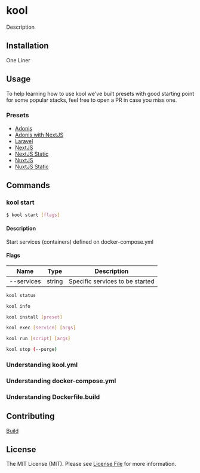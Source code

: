 # kool

Description

## Installation

One Liner

## Usage

To help learning how to use kool we've built presets with good starting point for some popular stacks, feel free to open a PR in case you miss one.

### Presets

- [Adonis](docs/presets/adonis.md)
- [Adonis with NextJS](docs/presets/adonis-nextjs.md)
- [Laravel](docs/presets/laravel.md)
- [NextJS](docs/presets/nextjs.md)
- [NextJS Static](docs/presets/nextjs-static.md)
- [NuxtJS](docs/presets/nuxtjs.md)
- [NuxtJS Static](docs/presets/nuxtjs-static.md)

## Commands

### kool start

```bash
$ kool start [flags]
```
#### Description

Start services (containers) defined on docker-compose.yml

#### Flags

| Name | Type | Description |
| ---- | ---- | ----------- |
| --services | string | Specific services to be started |

```bash
kool status
```

```bash
kool info
```

```bash
kool install [preset]
```

```bash
kool exec [service] [args]
```

```bash
kool run [script] [args]
```

```bash
kool stop (--purge)
```

### Understanding kool.yml

### Understanding docker-compose.yml

### Understanding Dockerfile.build

## Contributing

[Build](docs/BUILD.md)

## License

The MIT License (MIT). Please see [License File](LICENSE.md) for more information.

